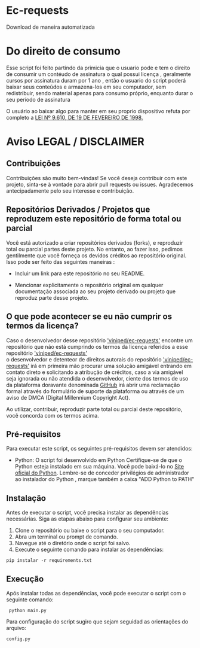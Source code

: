 # Ec-requests
Download de maneira automatizada

# Do direito de consumo

Esse script foi feito partindo da primicia que o usuario pode e tem o direito de consumir um contéudo de assinatura o qual possui licença , geralmente cursos por assinatura duram por 1 ano , então o usuario do script poderá baixar seus conteúdos e armazena-los em seu computador, sem redistribuir, sendo material apenas para consumo próprio, enquanto durar o seu período de assinatura

O usuário ao baixar algo para manter em seu proprio dispositivo refuta por completo a [LEI Nº 9.610, DE 19 DE FEVEREIRO DE 1998.](https://legislacao.presidencia.gov.br/ficha?/legisla/legislacao.nsf/Viw_Identificacao/lei%209.610-1998&OpenDocument)

# Aviso LEGAL / DISCLAIMER

## Contribuições

Contribuições são muito bem-vindas! Se você deseja contribuir com este projeto, sinta-se à vontade para abrir pull requests ou issues.
Agradecemos antecipadamente pelo seu interesse e contribuição.

## Repositórios Derivados / Projetos que reproduzem este repositório de forma total ou parcial

Você está autorizado a criar repositórios derivados (forks), e reproduzir total ou parcial partes deste projeto.
No entanto, ao fazer isso, pedimos gentilmente que você forneça os devidos créditos ao repositório original. Isso pode ser feito das seguintes maneiras :

- Incluir um link para este repositório no seu README.

- Mencionar explicitamente o repositório original em qualquer documentação associada ao seu projeto derivado ou projeto que reproduz parte desse projeto.

## O que pode acontecer se eu não cumprir os termos da licença?

Caso o desenvolvedor desse repositório ['viniped/ec-requests'](https://github.com/viniped/ec-requests) encontre um repositório que não está cumprindo os termos da licença referidos a esse repositório ['viniped/ec-requests'](https://github.com/viniped/ec-requests)  
o desenvolvedor e detenteor de direitos autorais do repositório ['viniped/ec-requests'](https://github.com/viniped/ec-requests) irá em primeira mão procurar uma solução amigável entrando em contato direto e solicitando a atribução de créditos,
caso a via amigável seja ignorada ou não atendida o desenvolvedor, ciente dos termos de uso da plataforma doravante denominada [GitHub](https://github.com/) irá abrir uma reclamação formal 
através do formulário de suporte da plataforma ou através de um aviso de DMCA (Digital Millennium Copyright Act).

Ao utilizar, contribuir, reproduzir parte total ou parcial deste repositório, você concorda com os termos acima.

## Pré-requisitos

Para executar este script, os seguintes pré-requisitos devem ser atendidos:

- Python: O script foi desenvolvido em Python Certifique-se de que o Python esteja instalado em sua máquina. Você pode baixá-lo no [Site oficial do Python](https://www.python.org/). Lembre-se de conceder privilégios de administrador ao instalador do Python , marque também a caixa "ADD Python to PATH"

## Instalação
Antes de executar o script, você precisa instalar as dependências necessárias. Siga as etapas abaixo para configurar seu ambiente:

1. Clone o repositório ou baixe o script para o seu computador.
2. Abra um terminal ou prompt de comando.
3. Navegue até o diretório onde o script foi salvo.
4. Execute o seguinte comando para instalar as dependências:

 ```
 pip instalar -r requirements.txt
 ```

## Execução
Após instalar todas as dependências, você pode executar o script com o seguinte comando:

 ```
  python main.py

 ```
Para configuração do script sugiro que sejam seguidad as orientações do arquivo:


 ```
 config.py

 ```




